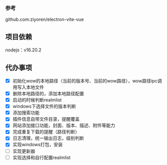 ### 参考 
github.com:ziyoren/electron-vite-vue

## 项目依赖
nodejs：v16.20.2

## 代办事项
- [x] 初始化wow的本地路径（当前的版本号、当前的wow路径），wow路径ipc调用写入本地文件
- [x] 删除本地路径的，添加本地路径配置
- [x] 启动的时候判断realmlist
- [x] windows下选择文件的版本判断
- [x] 添加搜索功能
- [x] 插件信息自带文件目录，提醒覆盖
- [x] 网站添加接口功能，封面、版本、描述、附件等能力
- [x] 完成重复下载的提醒（路径判断）
- [x] 日志清理，统一输出日志，级别判断
- [x] 实现windows打包，安装
- [ ] 实现更新器
- [ ] 实现选择和自行配置realmlist
